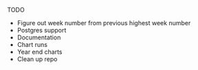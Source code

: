 TODO
* Figure out week number from previous highest week number
* Postgres support
* Documentation
* Chart runs
* Year end charts
* Clean up repo
